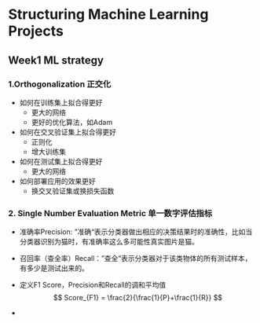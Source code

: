 # Structuring Machine Learning Projects

## Week1 ML strategy

### 1.Orthogonalization 正交化

- 如何在训练集上拟合得更好
  - 更大的网络
  - 更好的优化算法，如Adam
- 如何在交叉验证集上拟合得更好
  - 正则化
  - 增大训练集
- 如何在测试集上拟合得更好
  - 更大的网络
- 如何部署应用的效果更好
  - 换交叉验证集或换损失函数

### 2. Single Number Evaluation Metric 单一数字评估指标

- 准确率Precision: “准确“表示分类器做出相应的决策结果时的准确性，比如当分类器识别为猫时，有准确率这么多可能性真实图片是猫。

- 召回率（查全率）Recall：”查全“表示分类器对于该类物体的所有测试样本，有多少是测试出来的。

- 定义F1 Score，Precision和Recall的调和平均值
  $$
  Score_{F1} = \frac{2}{\frac{1}{P}+\frac{1}{R}}
  $$

- 

